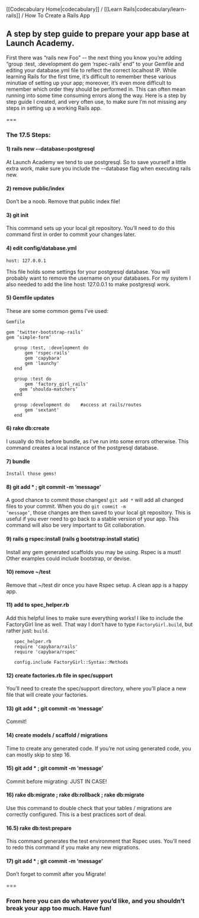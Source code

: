 [[Codecabulary Home|codecabulary]] / [[Learn Rails|codecabulary/learn-rails]] / How To Create a Rails App

<!-- ---title: How To Create a Rails App --- -->

## A step by step guide to prepare your app base at Launch Academy.

First there was “rails new Foo” -- the next thing you know you’re adding “group :test, :development do gem ‘rspec-rails’ end” to your Gemfile and editing your database.yml file to reflect the correct localhost IP. While learning Rails for the first time, it’s difficult to remember these various minutiae of setting up your app; moreover, it’s even more difficult to remember which order they should be performed in. This can often mean running into some time consuming errors along the way. Here is a step by step guide I created, and very often use, to make sure I’m not missing any steps in setting up a working Rails app.

===

### The 17.5 Steps:

#### 1) rails new <name> --database=postgresql

At Launch Academy we tend to use postgresql. So to save yourself a little extra work, make sure you include the --database flag when executing rails new.

#### 2)  remove public/index

Don’t be a noob. Remove that public index file!

#### 3) git init

This command sets up your local git repository. You’ll need to do this command first in order to commit your changes later.

#### 4) edit config/database.yml

    host: 127.0.0.1

This file holds some settings for your postgresql database. You will probably want to remove the username on your databases. For my system I also needed to add the line host: 127.0.0.1 to make postgresql work.


#### 5) Gemfile updates

These are some common gems I’ve used:

    Gemfile
    
    gem ‘twitter-bootstrap-rails’
    gem ‘simple-form’

       group :test, :development do
           gem 'rspec-rails'
           gem 'capybara'
           gem 'launchy'
       end

       group :test do
           gem 'factory_girl_rails'
         gem ‘shoulda-matchers’
       end

       group :development do    #access at rails/routes
           gem 'sextant'
       end

       

#### 6) rake db:create

I usually do this before bundle, as I’ve run into some errors otherwise. This command creates a local instance of the postgresql database.

#### 7) bundle

    Install those gems!

#### 8) git add * ; git commit -m ‘message’

A good chance to commit those changes! <code>git add *</code> will add all changed files to your commit. When you do <code>git commit -m ‘message’</code>, those changes are then saved to your local git repository. This is useful if you ever need to go back to a stable version of your app. This command will also be very important to Git collaboration.

#### 9) rails g rspec:install (rails g bootstrap:install static)

Install any gem generated scaffolds you may be using. Rspec is a must! Other examples could include bootstrap, or devise.   

#### 10) remove ~/test

Remove that ~/test dir once you have Rspec setup. A clean app is a happy app.    

#### 11) add to spec_helper.rb

Add this helpful lines to make sure everything works! I like to include the FactoryGirl line as well. That way I don’t have to type <code>FactoryGirl.build</code>, but rather just: <code>build</code>.

       spec_helper.rb
       require 'capybara/rails'
       require 'capybara/rspec'

       config.include FactoryGirl::Syntax::Methods

#### 12) create factories.rb file in spec/support

You’ll need to create the spec/support directory, where you’ll place a new file that will create your factories.

#### 13) git add * ; git commit -m ‘message’

Commit!

#### 14) create models / scaffold / migrations

Time to create any generated code. If you’re not using generated code, you can mostly skip to step 16.

#### 15) git add * ; git commit -m ‘message’

Commit before migrating: JUST IN CASE!

#### 16) rake db:migrate ; rake db:rollback ; rake db:migrate

Use this command to double check that your tables / migrations are correctly configured. This is a best practices sort of deal.

#### 16.5) rake db:test:prepare

This command generates the test environment that Rspec uses. You’ll need to redo this command if you make any new migrations.

#### 17) git add * ; git commit -m ‘message’

Don’t forget to commit after you Migrate!

===

### From here you can do whatever you’d like, and you shouldn’t break your app too much. Have fun!




